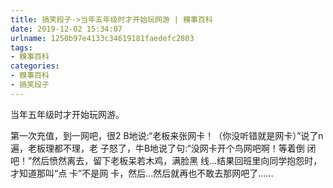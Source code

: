 ```yaml
---
title: 搞笑段子->当年五年级时才开始玩网游 | 糗事百科
date: 2019-12-02 15:34:07
urlname: 1250b97e4133c34619181faedefc2803
tags: 
- 糗事百科
categories:
- 糗事百科
- 搞笑段子
---
```

当年五年级时才开始玩网游。

第一次充值，到一网吧，很2 B地说:“老板来张网卡！（你没听错就是网卡）”说了n遍，老板理都不理，老 子怒了，牛B地说了句:“没网卡开个鸟网吧啊！等着倒 闭吧！”然后愤然离去，留下老板呆若木鸡，满脸黑 线…结果回班里向同学抱怨时，才知道那叫“点 卡”不是网 卡，然后…然后就再也不敢去那网吧了……


